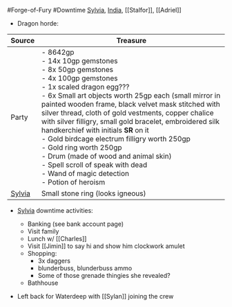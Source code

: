 #Forge-of-Fury #Downtime 
[Sylvia](PCs/Past/Sylvia.md), [India](PCs/Current/India.md), [[Stalfor]], [[Adriel]]

- Dragon horde:

|Source|Treasure|
|---|---|
|Party|- 8642gp <br> - 14x 10gp gemstones <br> - 8x 50gp gemstones <br> - 4x 100gp gemstones <br> - 1x scaled dragon egg??? <br> - 6x Small art objects worth 25gp each (small mirror in painted wooden frame, black velvet mask stitched with silver thread, cloth of gold vestments, copper chalice with silver filligry, small gold bracelet, embroidered silk handkerchief with initials **SR** on it <br> - Gold birdcage electrum filligry worth 250gp <br> - Gold ring worth 250gp <br> - Drum (made of wood and animal skin) <br> - Spell scroll of speak with dead <br> - Wand of magic detection <br> - Potion of heroism|
|[Sylvia](PCs/Past/Sylvia.md)|Small stone ring (looks igneous)|


- [Sylvia](PCs/Past/Sylvia.md) downtime activities:
	- Banking (see bank account page)
	- Visit family
	- Lunch w/ [[Charles]]
	- Visit [[Jimin]] to say hi and show him clockwork amulet
	- Shopping:
		- 3x daggers
		- blunderbuss, blunderbuss ammo
		- Some of those grenade thingies she revealed?
	- Bathhouse

-   Left back for Waterdeep with [[Sylan]] joining the crew